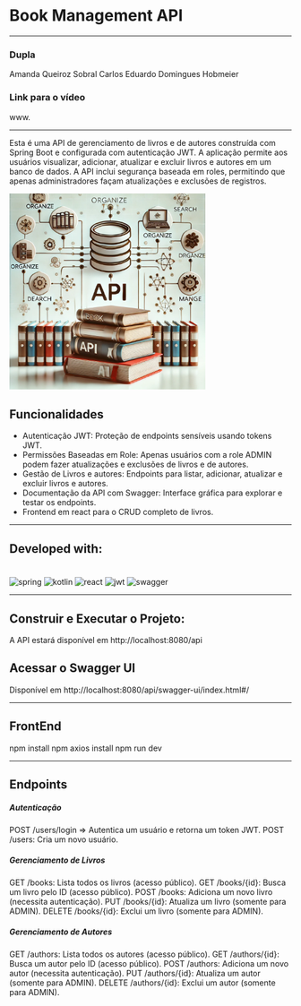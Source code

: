 # Book Management API
***

### Dupla
Amanda Queiroz Sobral
Carlos Eduardo Domingues Hobmeier

### Link para o vídeo
www.

***

Esta é uma API de gerenciamento de livros e de autores construída com Spring Boot e configurada com autenticação JWT. A aplicação permite aos usuários visualizar, adicionar, atualizar e excluir livros e autores em um banco de dados. A API inclui segurança baseada em roles, permitindo que apenas administradores façam atualizações e exclusões de registros.

<img src="https://raw.githubusercontent.com/carloshobmeier/Assets/refs/heads/main/book_management_api/book_management.webp" width="350px">

## Funcionalidades

- Autenticação JWT: Proteção de endpoints sensíveis usando tokens JWT.
- Permissões Baseadas em Role: Apenas usuários com a role ADMIN podem fazer atualizações e exclusões de livros e de autores.
- Gestão de Livros e autores: Endpoints para listar, adicionar, atualizar e excluir livros e autores.
- Documentação da API com Swagger: Interface gráfica para explorar e testar os endpoints.
- Frontend em react para o CRUD completo de livros.


***

## Developed with:

<div style="display: inline_block"><br/>
    <img style="margin-top:4px;" align="center" alt="spring" height="30px" src="https://img.shields.io/badge/spring-%236DB33F.svg?style=for-the-badge&logo=spring&logoColor=white" />
    <img style="margin-top:4px;" align="center" alt="kotlin" height="30px" src="https://img.shields.io/badge/kotlin-%237F52FF.svg?style=for-the-badge&logo=kotlin&logoColor=white" />
    <img style="margin-top:4px;" align="center" alt="react" height="30px" src="https://img.shields.io/badge/react-%2320232a.svg?style=for-the-badge&logo=react&logoColor=%2361DAFB" />
    <img style="margin-top:4px;" align="center" alt="jwt"src="https://img.shields.io/badge/JWT-black?style=for-the-badge&logo=JSON%20web%20tokens" />
    <img style="margin-top:4px;" align="center" alt="swagger" height="30px" src="https://img.shields.io/badge/-Swagger-%23Clojure?style=for-the-badge&logo=swagger&logoColor=white"/>
</div>

***

## Construir e Executar o Projeto:
A API estará disponível em http://localhost:8080/api

## Acessar o Swagger UI
Disponível em http://localhost:8080/api/swagger-ui/index.html#/

***
## FrontEnd
npm install
npm axios install
npm run dev

***
## Endpoints
##### Autenticação
POST /users/login => Autentica um usuário e retorna um token JWT.
POST /users: Cria um novo usuário.
##### Gerenciamento de Livros
GET /books: Lista todos os livros (acesso público).
GET /books/{id}: Busca um livro pelo ID (acesso público).
POST /books: Adiciona um novo livro (necessita autenticação).
PUT /books/{id}: Atualiza um livro (somente para ADMIN).
DELETE /books/{id}: Exclui um livro (somente para ADMIN).

##### Gerenciamento de Autores
GET /authors: Lista todos os autores (acesso público).
GET /authors/{id}: Busca um autor pelo ID (acesso público).
POST /authors: Adiciona um novo autor (necessita autenticação).
PUT /authors/{id}: Atualiza um autor (somente para ADMIN).
DELETE /authors/{id}: Exclui um autor (somente para ADMIN).